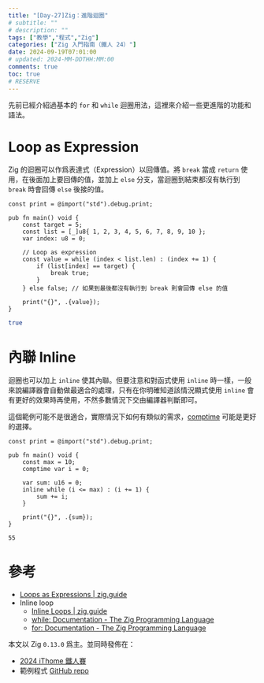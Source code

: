 ```yaml
---
title: "[Day-27]Zig：進階迴圈"
# subtitle: ""
# description: ""
tags: ["教學","程式","Zig"]
categories: ["Zig 入門指南（鐵人 24）"]
date: 2024-09-19T07:01:00
# updated: 2024-MM-DDTHH:MM:00
comments: true
toc: true
# RESERVE
---
```


先前已經介紹過基本的 `for` 和 `while` 迴圈用法，這裡來介紹一些更進階的功能和語法。

<!-- more -->

# Loop as Expression

Zig 的迴圈可以作爲表達式（Expression）以回傳值。將 `break` 當成 `return` 使用，在後面加上要回傳的值，並加上 `else` 分支，當迴圈到結束都沒有執行到 `break` 時會回傳 `else` 後接的值。

```zig
const print = @import("std").debug.print;

pub fn main() void {
    const target = 5;
    const list = [_]u8{ 1, 2, 3, 4, 5, 6, 7, 8, 9, 10 };
    var index: u8 = 0;

    // Loop as expression
    const value = while (index < list.len) : (index += 1) {
        if (list[index] == target) {
            break true;
        }
    } else false; // 如果到最後都沒有執行到 break 則會回傳 else 的值

    print("{}", .{value});
}
```

```bash
true
```

# 內聯 Inline

迴圈也可以加上 `inline` 使其內聯。但要注意和對函式使用 `inline` 時一樣，一般來說編譯器會自動做最適合的處理，只有在你明確知道該情況顯式使用 `inline` 會有更好的效果時再使用，不然多數情況下交由編譯器判斷即可。

這個範例可能不是很適合，實際情況下如何有類似的需求，[comptime](/posts/it24-zig-24-comptime) 可能是更好的選擇。

```zig
const print = @import("std").debug.print;

pub fn main() void {
    const max = 10;
    comptime var i = 0;

    var sum: u16 = 0;
    inline while (i <= max) : (i += 1) {
        sum += i;
    }

    print("{}", .{sum});
}
```

```bash
55
```

# 參考

- [Loops as Expressions | zig.guide](https://zig.guide/language-basics/loops-as-expressions)
- Inline loop
    - [Inline Loops | zig.guide](https://zig.guide/language-basics/inline-loops)
    - [while: Documentation - The Zig Programming Language](https://ziglang.org/documentation/0.13.0/#inline-while)
    - [for: Documentation - The Zig Programming Language](https://ziglang.org/documentation/0.13.0/#inline-for)

本文以 Zig `0.13.0` 爲主。並同時發佈在：

- [2024 iThome 鐵人賽](https://ithelp.ithome.com.tw/articles/10354071)
- 範例程式 [GitHub repo](https://github.com/ziteh/zig-learn-it24/tree/main/loop_advanced)
